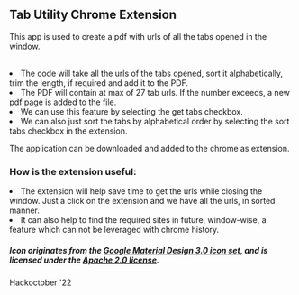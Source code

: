 ## Tab Utility Chrome Extension
This app is used to create a pdf with urls of all the tabs opened in the window. <br><br>
<li> The code will take all the urls of the tabs opened, sort it alphabetically, trim the length, if required and add it to the PDF. 
<li> The PDF will contain at max of 27 tab urls. If the number exceeds, a new pdf page is added to the file.
<li> We can use this feature by selecting the get tabs checkbox.
<li> We can also just sort the tabs by alphabetical order by selecting the sort tabs checkbox in the extension. 

<br>
 
The application can be downloaded and added to the chrome as extension. 

### How is the extension useful: 
<li> The extension will help save time to get the urls while closing the window. Just a click on the extension and we have all the urls, in sorted manner.
<li> It can also help to find the required sites in future, window-wise, a feature which can not be leveraged with chrome history. 

  <br>
  
##### Icon originates from the [Google Material Design 3.0 icon set](https://github.com/google/material-design-icons), and is licensed under the [Apache 2.0 license](https://github.com/google/material-design-icons/blob/master/LICENSE).

Hackoctober '22

